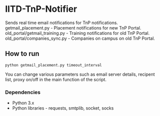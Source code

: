 # IITD-TnP-Notifier
Sends real time email notifications for TnP notifications.
getmail_placement.py - Placement notifications for new TnP Portal.
old_portal/getmail_training.py - Training notifications for old TnP Portal.
old_portal/companies_sync.py - Companies on campus on old TnP Portal.

## How to run
    python getmail_placement.py timeout_interval
    
You can change various parameters such as email server details, recipent list, proxy on/off in the main function of the script.

### Dependencies
- Python 3.x
- Python libraries - requests, smtplib, socket, socks

